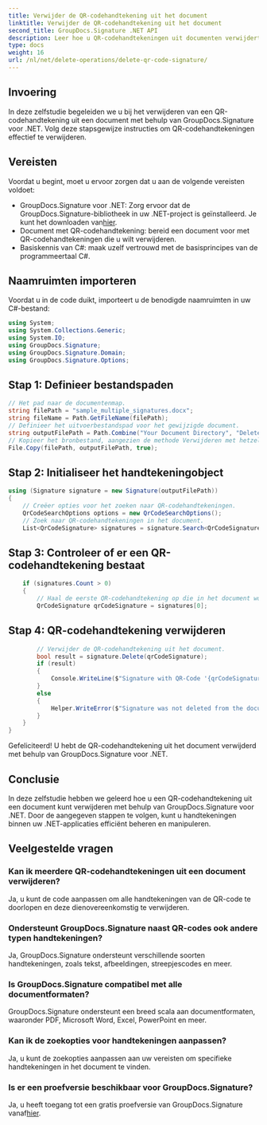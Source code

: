 ```yaml
---
title: Verwijder de QR-codehandtekening uit het document
linktitle: Verwijder de QR-codehandtekening uit het document
second_title: GroupDocs.Signature .NET API
description: Leer hoe u QR-codehandtekeningen uit documenten verwijdert met GroupDocs.Signature voor .NET. Volg onze stapsgewijze handleiding voor efficiënt handtekeningbeheer.
type: docs
weight: 16
url: /nl/net/delete-operations/delete-qr-code-signature/
---
```

## Invoering
In deze zelfstudie begeleiden we u bij het verwijderen van een QR-codehandtekening uit een document met behulp van GroupDocs.Signature voor .NET. Volg deze stapsgewijze instructies om QR-codehandtekeningen effectief te verwijderen.
## Vereisten
Voordat u begint, moet u ervoor zorgen dat u aan de volgende vereisten voldoet:
-  GroupDocs.Signature voor .NET: Zorg ervoor dat de GroupDocs.Signature-bibliotheek in uw .NET-project is geïnstalleerd. Je kunt het downloaden van[hier](https://releases.groupdocs.com/signature/net/).
- Document met QR-codehandtekening: bereid een document voor met QR-codehandtekeningen die u wilt verwijderen.
- Basiskennis van C#: maak uzelf vertrouwd met de basisprincipes van de programmeertaal C#.

## Naamruimten importeren
Voordat u in de code duikt, importeert u de benodigde naamruimten in uw C#-bestand:
```csharp
using System;
using System.Collections.Generic;
using System.IO;
using GroupDocs.Signature;
using GroupDocs.Signature.Domain;
using GroupDocs.Signature.Options;
```
## Stap 1: Definieer bestandspaden
```csharp
// Het pad naar de documentenmap.
string filePath = "sample_multiple_signatures.docx";
string fileName = Path.GetFileName(filePath);
// Definieer het uitvoerbestandspad voor het gewijzigde document.
string outputFilePath = Path.Combine("Your Document Directory", "DeleteQRCode", fileName);
// Kopieer het bronbestand, aangezien de methode Verwijderen met hetzelfde document werkt.
File.Copy(filePath, outputFilePath, true);
```
## Stap 2: Initialiseer het handtekeningobject
```csharp
using (Signature signature = new Signature(outputFilePath))
{
    // Creëer opties voor het zoeken naar QR-codehandtekeningen.
    QrCodeSearchOptions options = new QrCodeSearchOptions();
    // Zoek naar QR-codehandtekeningen in het document.
    List<QrCodeSignature> signatures = signature.Search<QrCodeSignature>(options);
```
## Stap 3: Controleer of er een QR-codehandtekening bestaat
```csharp
    if (signatures.Count > 0)
    {
        // Haal de eerste QR-codehandtekening op die in het document wordt gevonden.
        QrCodeSignature qrCodeSignature = signatures[0];
```
## Stap 4: QR-codehandtekening verwijderen
```csharp
        // Verwijder de QR-codehandtekening uit het document.
        bool result = signature.Delete(qrCodeSignature);
        if (result)
        {
            Console.WriteLine($"Signature with QR-Code '{qrCodeSignature.Text}' and encode type '{qrCodeSignature.EncodeType.TypeName}' was deleted from document ['{fileName}'].");
        }
        else
        {
            Helper.WriteError($"Signature was not deleted from the document! Signature with Barcode '{qrCodeSignature.Text}' and encode type '{qrCodeSignature.EncodeType.TypeName}' was not found!");
        }
    }
}
```
Gefeliciteerd! U hebt de QR-codehandtekening uit het document verwijderd met behulp van GroupDocs.Signature voor .NET.

## Conclusie
In deze zelfstudie hebben we geleerd hoe u een QR-codehandtekening uit een document kunt verwijderen met behulp van GroupDocs.Signature voor .NET. Door de aangegeven stappen te volgen, kunt u handtekeningen binnen uw .NET-applicaties efficiënt beheren en manipuleren.
## Veelgestelde vragen
### Kan ik meerdere QR-codehandtekeningen uit een document verwijderen?
Ja, u kunt de code aanpassen om alle handtekeningen van de QR-code te doorlopen en deze dienovereenkomstig te verwijderen.
### Ondersteunt GroupDocs.Signature naast QR-codes ook andere typen handtekeningen?
Ja, GroupDocs.Signature ondersteunt verschillende soorten handtekeningen, zoals tekst, afbeeldingen, streepjescodes en meer.
### Is GroupDocs.Signature compatibel met alle documentformaten?
GroupDocs.Signature ondersteunt een breed scala aan documentformaten, waaronder PDF, Microsoft Word, Excel, PowerPoint en meer.
### Kan ik de zoekopties voor handtekeningen aanpassen?
Ja, u kunt de zoekopties aanpassen aan uw vereisten om specifieke handtekeningen in het document te vinden.
### Is er een proefversie beschikbaar voor GroupDocs.Signature?
 Ja, u heeft toegang tot een gratis proefversie van GroupDocs.Signature vanaf[hier](https://releases.groupdocs.com/).